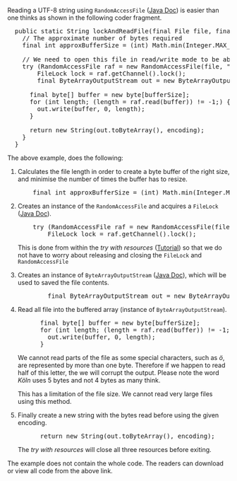 Reading a UTF-8 string using <code>RandomAccessFile</code> (<a href="http://docs.oracle.com/javase/7/docs/api/java/io/RandomAccessFile.html" target="_blank">Java Doc</a>) is easier than one thinks as shown in the following coder fragment.


<pre>
  public static String lockAndReadFile(final File file, final String encoding, final int bufferSize) throws IOException {
    <span class="comments">// The approximate number of bytes required</span>
    final int approxBufferSize = (int) Math.min(Integer.MAX_VALUE, file.length());

    <span class="comments">// We need to open this file in read/write mode to be able to lock it</span>
    try (RandomAccessFile raf = new RandomAccessFile(file, "rw");
        FileLock lock = raf.getChannel().lock();
        final ByteArrayOutputStream out = new ByteArrayOutputStream(approxBufferSize)) {

      final byte[] buffer = new byte[bufferSize];
      for (int length; (length = raf.read(buffer)) != -1;) {
        out.write(buffer, 0, length);
      }

      return new String(out.toByteArray(), encoding);
    }
  }
</pre>


The above example, does the following:


<ol>
<li>Calculates the file length in order to create a byte buffer of the right size, and minimise the number of times the buffer has to resize.
<pre>
    final int approxBufferSize = (int) Math.min(Integer.MAX_VALUE, file.length());
</pre>
</li>

<li>
Creates an instance of the <code>RandomAccessFile</code> and acquires a <code>FileLock</code> (<a href="http://docs.oracle.com/javase/7/docs/api/java/nio/channels/FileLock.html" target="_blank">Java Doc</a>).
<pre>
    try (RandomAccessFile raf = new RandomAccessFile(file, "rw");
        FileLock lock = raf.getChannel().lock();
</pre>

This is done from within the <em>try with resources</em> (<a href="http://docs.oracle.com/javase/tutorial/essential/exceptions/tryResourceClose.html" target="_blank">Tutorial</a>) so that we do not have to worry about releasing and closing the <code>FileLock</code> and <code>RandomAccessFile</code>
</li>

<li>

Creates an instance of <code>ByteArrayOutputStream</code>  (<a href="http://docs.oracle.com/javase/7/docs/api/java/io/ByteArrayOutputStream.html" target="_blank">Java Doc</a>), which will be used to saved the file contents.
<pre>
        final ByteArrayOutputStream out = new ByteArrayOutputStream(approxBufferSize)) {
</pre>
</li>

<li>
Read all file into the buffered array (instance of <code>ByteArrayOutputStream</code>).

<pre>
      final byte[] buffer = new byte[bufferSize];
      for (int length; (length = raf.read(buffer)) != -1;) {
        out.write(buffer, 0, length);
      }
</pre>

We cannot read parts of the file as some special characters, such as <em>ö</em>, are represented by more than one byte.  Therefore if we happen to read half of this letter, the we will corrupt the output.  Please note the word <em>Köln</em> uses 5 bytes and not 4 bytes as many think.

This has a limitation of the file size.  We cannot read very large files using this method.
</li>

<li>
Finally create a new string with the bytes read before using the given encoding.

<pre>
      return new String(out.toByteArray(), encoding);
</pre>

The <em>try with resources</em> will close all three resources before exiting.
</li>
</ol>


The example does not contain the whole code.  The readers can download or view all code from the above link.

